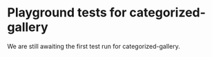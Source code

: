 # Playground tests for categorized-gallery
We are still awaiting the first test run for categorized-gallery.
